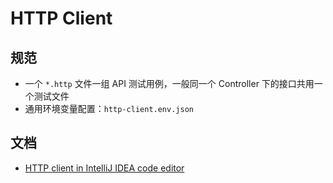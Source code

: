 # HTTP Client


## 规范
- 一个 `*.http` 文件一组 API 测试用例，一般同一个 Controller 下的接口共用一个测试文件
- 通用环境变量配置：`http-client.env.json`

## 文档
- [HTTP client in IntelliJ IDEA code editor](https://www.jetbrains.com/help/idea/http-client-in-product-code-editor.html)


